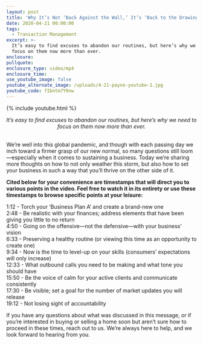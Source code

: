 ```yaml
---
layout: post
title: 'Why It’s Not ‘Back Against the Wall,’ It’s ‘Back to the Drawing Board’'
date: 2020-04-21 00:00:00
tags:
  - Transaction Management
excerpt: >-
  It’s easy to find excuses to abandon our routines, but here’s why we need to
  focus on them now more than ever.
enclosure:
pullquote:
enclosure_type: video/mp4
enclosure_time:
use_youtube_image: false
youtube_alternate_image: /uploads/4-21-payne-youtube-1.jpg
youtube_code: fIbntm7Y0nw
---
```


{% include youtube.html %}

<center><em>It&rsquo;s easy to find excuses to abandon our routines, but here&rsquo;s why we need to focus on them now more than ever.</em></center>

<br>We’re well into this global pandemic, and though with each passing day we inch toward a firmer grasp of our new normal, so many questions still loom—especially when it comes to sustaining a business. Today we’re sharing more thoughts on how to not only weather this storm, but also how to set your business in such a way that you’ll thrive on the other side of it.

**Cited below for your convenience are timestamps that will direct you to various points in the video. Feel free to watch it in its entirety or use these timestamps to browse specific points at your leisure:**

1:12 - Torch your ‘Business Plan A’ and create a brand-new one<br>2:48 - Be realistic with your finances; address elements that have been giving you little to no return<br>4:50 - Going on the offensive—not the defensive—with your business’ vision<br>6:33 - Preserving a healthy routine (or viewing this time as an opportunity to create one)<br>9:34 - Now is the time to level-up on your skills (consumers’ expectations will only increase)<br>12:33 - What outbound calls you need to be making and what tone you should have<br>15:50 - Be the voice of calm for your active clients and communicate consistently<br>17:30 - Be visible; set a goal for the number of market updates you will release<br>19:12 - Not losing sight of accountability

If you have any questions about what was discussed in this message, or if you’re interested in buying or selling a home soon but aren’t sure how to proceed in these times, reach out to us. We’re always here to help, and we look forward to hearing from you.